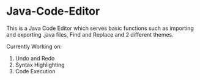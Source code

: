 # Java-Code-Editor

This is a Java Code Editor which serves basic functions such as importing and exporting .java files, Find and Replace and 2 different themes.

Currently Working on:
1. Undo and Redo 
2. Syntax Highlighting
3. Code Execution
